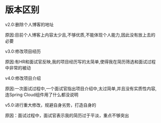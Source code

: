 # 							版本区别



v2.0:删除个人博客的地址

原因:目前个人博客上内容太少且,不够优质,不能体现个人能力,因此没有放上去的必要



v3.0:修改项目经历

原因:有HR和面试官反映,我的项目经历写的太简单,使得我在简历筛选和面试过程中非常的被动



v4.0:修改项目介绍

原因:一次面试过程中,一个面试官指出项目介绍中,太过简单,并且没有实质性内容,连Spring  Cloud组件用了什么都没说明



v5.0:进行重大修改，规避自身劣势，打造自身的

原因：面试过程中，面试官表示我的简历过于平淡，重点不够突出

